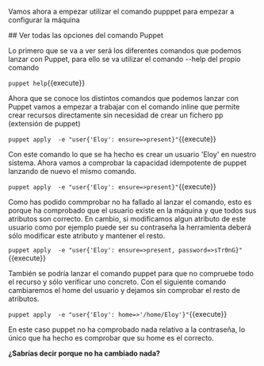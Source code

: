 Vamos ahora a empezar utilizar el comando pupppet para empezar a configurar la máquina

## Ver todas las opciones del comando Puppet

Lo primero que se va a ver será los diferentes comandos que podemos lanzar con Puppet, para ello se va utilizar el comando --help del propio comando

`puppet help`{{execute}}

Ahora que se conoce los distintos comandos que podemos lanzar con Puppet vamos a empezar a trabajar con el comando inline que permite crear recursos directamente sin necesidad de crear un fichero pp (extensión de puppet)

`puppet apply  -e "user{'Eloy': ensure=>present}"`{{execute}}

Con este comando lo que se ha hecho es crear un usuario 'Eloy' en nuestro sistema. Ahora vamos a comprobar la capacidad idempotente de puppet lanzando de nuevo el mismo comando.

`puppet apply  -e "user{'Eloy': ensure=>present}"`{{execute}}

Como has podido commprobar no ha fallado al lanzar el comando, esto es porque ha comprobado que el usuario existe en la máquina y que todos sus atributos son correcto. En cambio, si modificamos algun atributo de este usuario como por ejemplo puede ser su contraseña la herramienta deberá sólo modificar este atributo y mantener el resto.

`puppet apply  -e "user{'Eloy': ensure=>present, password=>sTr0nG}"`{{execute}}

También se podría lanzar el comando puppet para que no compruebe todo el recurso y sólo verificar uno concreto. Con el siguiente comando cambiaremos el home del usuario y dejamos sin comprobar el resto de atributos.

`puppet apply  -e "user{'Eloy': home=>'/home/Eloy'}"`{{execute}}

En este caso puppet no ha comprobado nada relativo a la contraseña, lo único que ha hecho es comprobar que su home es el correcto.

__¿Sabrías decir porque no ha cambiado nada?__
